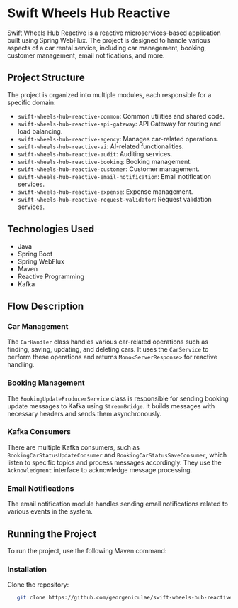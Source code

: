 # Swift Wheels Hub Reactive

Swift Wheels Hub Reactive is a reactive microservices-based application built using Spring WebFlux. The project is designed to handle various aspects of a car rental service, including car management, booking, customer management, email notifications, and more.

## Project Structure

The project is organized into multiple modules, each responsible for a specific domain:

- `swift-wheels-hub-reactive-common`: Common utilities and shared code.
- `swift-wheels-hub-reactive-api-gateway`: API Gateway for routing and load balancing.
- `swift-wheels-hub-reactive-agency`: Manages car-related operations.
- `swift-wheels-hub-reactive-ai`: AI-related functionalities.
- `swift-wheels-hub-reactive-audit`: Auditing services.
- `swift-wheels-hub-reactive-booking`: Booking management.
- `swift-wheels-hub-reactive-customer`: Customer management.
- `swift-wheels-hub-reactive-email-notification`: Email notification services.
- `swift-wheels-hub-reactive-expense`: Expense management.
- `swift-wheels-hub-reactive-request-validator`: Request validation services.

## Technologies Used

- Java
- Spring Boot
- Spring WebFlux
- Maven
- Reactive Programming
- Kafka

## Flow Description

### Car Management

The `CarHandler` class handles various car-related operations such as finding, saving, updating, and deleting cars. It uses the `CarService` to perform these operations and returns `Mono<ServerResponse>` for reactive handling.

### Booking Management

The `BookingUpdateProducerService` class is responsible for sending booking update messages to Kafka using `StreamBridge`. It builds messages with necessary headers and sends them asynchronously.

### Kafka Consumers

There are multiple Kafka consumers, such as `BookingCarStatusUpdateConsumer` and `BookingCarStatusSaveConsumer`, which listen to specific topics and process messages accordingly. They use the `Acknowledgment` interface to acknowledge message processing.

### Email Notifications

The email notification module handles sending email notifications related to various events in the system.

## Running the Project

To run the project, use the following Maven command:

### Installation
Clone the repository:
```sh
   git clone https://github.com/georgeniculae/swift-wheels-hub-reactive.git
